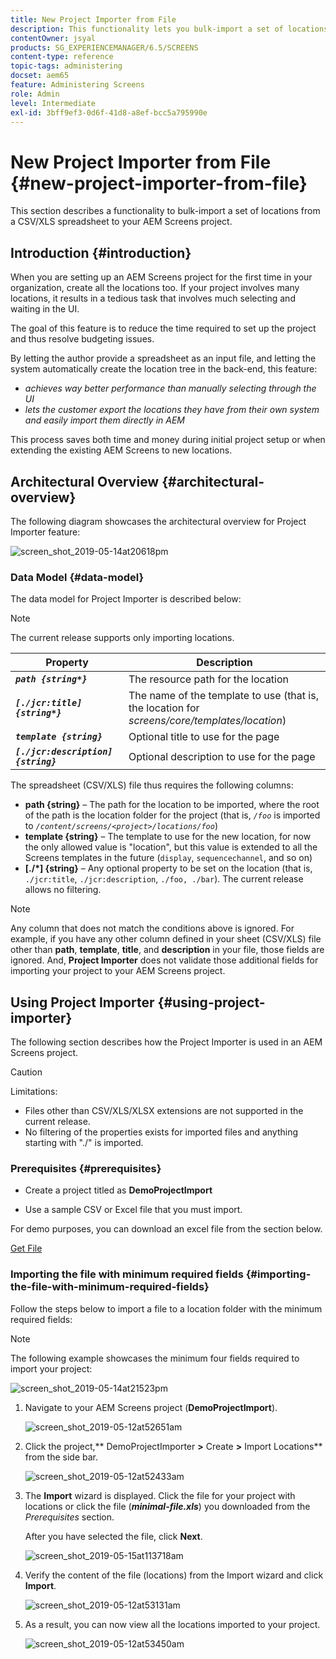 ```yaml
---
title: New Project Importer from File
description: This functionality lets you bulk-import a set of locations from a CSV/XLS spreadsheet to your AEM Screens project.
contentOwner: jsyal
products: SG_EXPERIENCEMANAGER/6.5/SCREENS
content-type: reference
topic-tags: administering
docset: aem65
feature: Administering Screens
role: Admin
level: Intermediate
exl-id: 3bff9ef3-0d6f-41d8-a8ef-bcc5a795990e
---
```

# New Project Importer from File {#new-project-importer-from-file}

This section describes a functionality to bulk-import a set of locations from a CSV/XLS spreadsheet to your AEM Screens project.

## Introduction {#introduction}

When you are setting up an AEM Screens project for the first time in your organization, create all the locations too. If your project involves many locations, it results in a tedious task that involves much selecting and waiting in the UI.

The goal of this feature is to reduce the time required to set up the project and thus resolve budgeting issues.

By letting the author provide a spreadsheet as an input file, and letting the system automatically create the location tree in the back-end, this feature:

* *achieves way better performance than manually selecting through the UI*
* *lets the customer export the locations they have from their own system and easily import them directly in AEM*

This process saves both time and money during initial project setup or when extending the existing AEM Screens to new locations.

## Architectural Overview {#architectural-overview}

The following diagram showcases the architectural overview for Project Importer feature:

![screen_shot_2019-05-14at20618pm](assets/screen_shot_2019-05-14at20618pm.png)

### Data Model {#data-model}

The data model for Project Importer is described below:

>[!NOTE]
>
>The current release supports only importing locations.

| **Property** |**Description** |
|---|---|
| ***`path {string*}`*** |The resource path for the location |
| ***`[./jcr:title] {string*}`*** |The name of the template to use (that is, the location for *screens/core/templates/location*) |
| ***`template {string}`*** |Optional title to use for the page |
| ***`[./jcr:description] {string}`*** |Optional description to use for the page |

The spreadsheet (CSV/XLS) file thus requires the following columns:

* **path {string}** &ndash; The path for the location to be imported, where the root of the path is the location folder for the project (that is, *`/foo`* is imported to *`/content/screens/<project>/locations/foo`*)
* **template {string}** &ndash; The template to use for the new location, for now the only allowed value is "location", but this value is extended to all the Screens templates in the future (`display`, `sequencechannel`, and so on)
* **[./*] {string}** &ndash; Any optional property to be set on the location (that is, `./jcr:title`, `./jcr:description`, `./foo, ./bar`). The current release allows no filtering.

>[!NOTE]
>
>Any column that does not match the conditions above is ignored. For example, if you have any other column defined in your sheet (CSV/XLS) file other than **path**, **template**, **title**, and **description** in your file, those fields are ignored. And, **Project Importer** does not validate those additional fields for importing your project to your AEM Screens project.

## Using Project Importer {#using-project-importer}

The following section describes how the Project Importer is used in an AEM Screens project.

>[!CAUTION]
>
>Limitations:
>
>* Files other than CSV/XLS/XLSX extensions are not supported in the current release.
>* No filtering of the properties exists for imported files and anything starting with "./" is imported.
>

### Prerequisites {#prerequisites}

* Create a project titled as **DemoProjectImport**

* Use a sample CSV or Excel file that you must import.

For demo purposes, you can download an excel file from the section below.

[Get File](assets/minimal-file.xls)

### Importing the file with minimum required fields {#importing-the-file-with-minimum-required-fields}

Follow the steps below to import a file to a location folder with the minimum required fields:

>[!NOTE]
>
>The following example showcases the minimum four fields required to import your project:

![screen_shot_2019-05-14at21523pm](assets/screen_shot_2019-05-14at21523pm.png)

1. Navigate to your AEM Screens project (**DemoProjectImport**).

   ![screen_shot_2019-05-12at52651am](assets/screen_shot_2019-05-12at52651am.png)

1. Click the project,** DemoProjectImporter **>** Create **>** Import Locations** from the side bar.

   ![screen_shot_2019-05-12at52433am](assets/screen_shot_2019-05-12at52433am.png)

1. The **Import** wizard is displayed. Click the file for your project with locations or click the file (***minimal-file.xls***) you downloaded from the *Prerequisites* section.

   After you have selected the file, click **Next**.

   ![screen_shot_2019-05-15at113718am](assets/screen_shot_2019-05-15at113718am.png)

1. Verify the content of the file (locations) from the Import wizard and click **Import**.

   ![screen_shot_2019-05-12at53131am](assets/screen_shot_2019-05-12at53131am.png)

1. As a result, you can now view all the locations imported to your project.

   ![screen_shot_2019-05-12at53450am](assets/screen_shot_2019-05-12at53450am.png)
